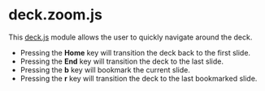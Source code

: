 # deck.zoom.js

This [deck.js](https://github.com/imakewebthings/deck.js) module allows the user to quickly navigate around the deck.

 * Pressing the **Home** key will transition the deck back to the first slide.
 * Pressing the **End** key will transition the deck to the last slide.
 * Pressing the **b** key will bookmark the current slide.
 * Pressing the **r** key will transition the deck to the last bookmarked slide.
